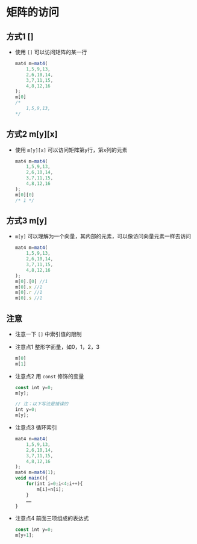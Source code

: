 # 矩阵的访问

## 方式1 []

+ 使用 `[]` 可以访问矩阵的某一行

  ```js
  mat4 m=mat4(
      1,5,9,13,
      2,6,10,14,
      3,7,11,15,
      4,8,12,16
  );
  m[0]
  /*
      1,5,9,13,
  */

  ```

## 方式2 m[y][x]

+ 使用 `m[y][x]` 可以访问矩阵第y行，第x列的元素

  ```js
  mat4 m=mat4(
      1,5,9,13,
      2,6,10,14,
      3,7,11,15,
      4,8,12,16
  );
  m[0][0]
  /* 1 */
  ```

## 方式3 m[y]

+ `m[y]` 可以理解为一个向量，其内部的元素，可以像访问向量元素一样去访问

  ```js
  mat4 m=mat4(
      1,5,9,13,
      2,6,10,14,
      3,7,11,15,
      4,8,12,16
  );
  m[0].[0] //1
  m[0].x //1
  m[0].r //1
  m[0].s //1
  ```

## 注意

+ 注意一下 `[]` 中索引值的限制

+ 注意点1 整形字面量，如0，1，2，3

  ```js
  m[0]
  m[1]
  ```

+ 注意点2 用 `const` 修饰的变量

  ```js
  const int y=0;
  m[y];
  ```

  ```js
  // 注：以下写法是错误的
  int y=0;
  m[y];
  ```

+ 注意点3 循环索引

  ```js
  mat4 n=mat4(
      1,5,9,13,
      2,6,10,14,
      3,7,11,15,
      4,8,12,16
  );
  mat4 m=mat4(1);
  void main(){
      for(int i=0;i<4;i++){
          m[i]=n[i];
      }
      ……
  }

  ```

+ 注意点4 前面三项组成的表达式

  ```js
  const int y=0;
  m[y+1];
  ```
